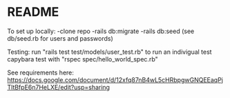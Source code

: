 # README

To set up locally:
-clone repo
-rails db:migrate
-rails db:seed (see db/seed.rb for users and passwords)

Testing: run "rails test test/models/user_test.rb" to run an indivigual test
				capybara test with "rspec spec/hello_world_spec.rb"

See requirements here: https://docs.google.com/document/d/12xfq87nB4wL5cHRbpgwGNQEEaqPjTltBfpE6n7HeLXE/edit?usp=sharing
